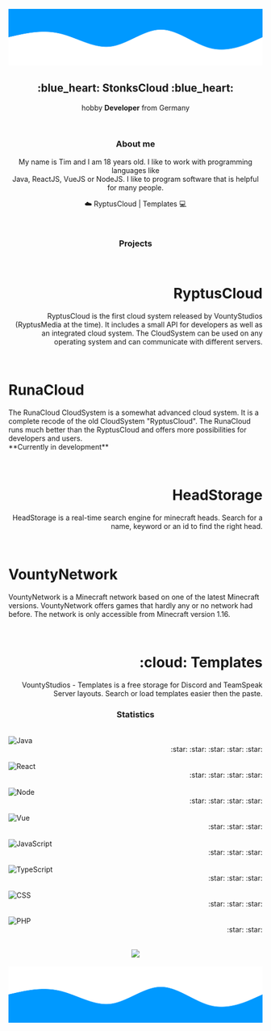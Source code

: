 ![alt text](./wave-down.svg)

<h2 align="center">:blue_heart: StonksCloud :blue_heart:</h2>
<p align="center">hobby <b>Developer</b> from Germany</p>

<br>
<h3 align="center"><strong>About me</strong></h3>
<p align="center">
  My name is Tim and I am 18 years old. I like to work with programming languages like<br> Java, ReactJS, VueJS or NodeJS. I like to program software that is helpful for many people.
</p>

<div align="center">
  
  :cloud: RyptusCloud |
  Templates :computer:

</div>

<br>
<h3 align="center"><strong>Projects</strong></h3><br>
<div>
  
  <div align="right">
    <h1>RyptusCloud</h1>
    <p>RyptusCloud is the first cloud system released by VountyStudios (RyptusMedia at the time). It includes a small API for developers as well as an integrated cloud system. The CloudSystem can be used on any operating system and can communicate with different servers.</p>
  </div>
   <br>
  <div align="left">
    <h1>RunaCloud</h1>
    <p>The RunaCloud CloudSystem is a somewhat advanced cloud system. It is a complete recode of the old CloudSystem "RyptusCloud". The RunaCloud runs much better than the RyptusCloud and offers more possibilities for developers and users.<br>**Currently in development**</p>
  </div>
   <br>
  <div align="right">
    <h1>HeadStorage</h1>
    <p>HeadStorage is a real-time search engine for minecraft heads. Search for a name, keyword or an id to find the right head.</p>
  </div>
   <br>
  <div align="left">
    <h1>VountyNetwork</h1>
    <p>VountyNetwork is a Minecraft network based on one of the latest Minecraft versions. VountyNetwork offers games that hardly any or no network had before. The network is only accessible from Minecraft version 1.16.</p>
  </div>
   <br>
  <div align="right">
    <h1>:cloud: Templates</h1>
    <p>VountyStudios - Templates is a free storage for Discord and TeamSpeak Server layouts. Search or load templates easier then the paste.</p>
  </div>
  
</div

<br>
<h3 align="center"><strong>Statistics</strong></h3><br>
<img align="left" src="https://img.icons8.com/color/50/000000/java-coffee-cup-logo.png" height="auto">Java</img><div align="right">:star: :star: :star: :star: :star:</div><br>
<img align="left" src="https://img.icons8.com/color/48/undefined/react-native.png" height="auto">React</img><div align="right">:star: :star: :star: :star:</div><br>
<img align="left" src="https://img.icons8.com/color/50/000000/nodejs.png" height="auto">Node</img><div align="right">:star: :star: :star: :star:</div><br>
<img align="left" src="https://img.icons8.com/color/48/undefined/vue-js.png" height="auto">Vue</img><div align="right">:star: :star: :star:</div><br>
<img align="left" src="https://img.icons8.com/color/48/000000/javascript--v1.png" height="auto">JavaScript</img><div align="right">:star: :star: :star:</div><br>
<img align="left" src="https://img.icons8.com/color/48/undefined/typescript.png" height="auto">TypeScript</img><div align="right">:star: :star: :star:</div><br>
<img align="left" src="https://img.icons8.com/color/50/000000/css3.png" height="auto">CSS</img><div align="right">:star: :star: :star:</div><br>
<img align="left" src="https://img.icons8.com/ios/50/000000/php-logo.png" height="auto">PHP</img><div align="right">:star: :star:</div><br>

<p align="center">
  <img src="https://github-readme-stats.vercel.app/api?username=StonksCloud&show_icons=true&theme=radical" />
</p>

![alt text](./wave.svg)
